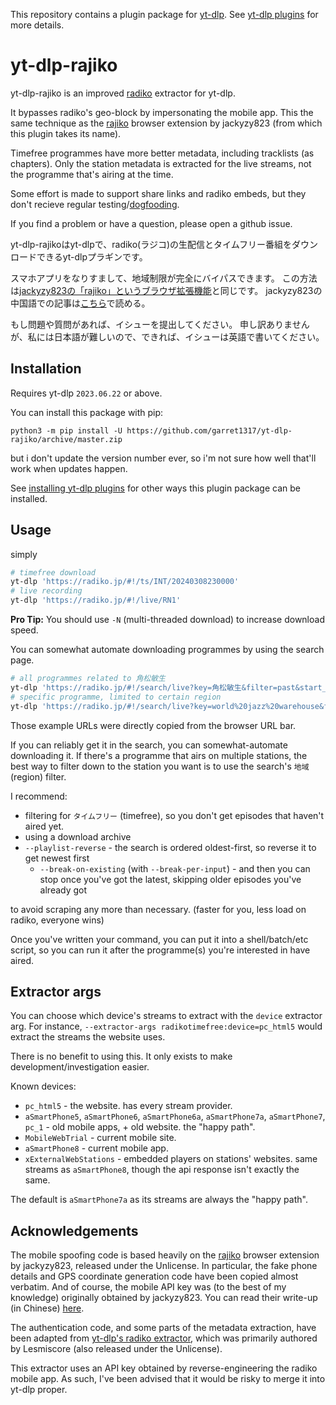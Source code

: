 This repository contains a plugin package for [yt-dlp](https://github.com/yt-dlp/yt-dlp#readme).
See [yt-dlp plugins](https://github.com/yt-dlp/yt-dlp#plugins) for more details.

# yt-dlp-rajiko

yt-dlp-rajiko is an improved [radiko](https://radiko.jp) extractor for yt-dlp.

It bypasses radiko's geo-block by impersonating the mobile app.
This the same technique as the [rajiko](https://github.com/jackyzy823/rajiko/) browser extension by jackyzy823 (from which this plugin takes its name).

Timefree programmes have more better metadata, including tracklists (as chapters).
Only the station metadata is extracted for the live streams, not the programme that's airing at the time.

Some effort is made to support share links and radiko embeds, but they don't recieve regular testing/[dogfooding](https://en.wikipedia.org/wiki/Eating_your_own_dog_food).

If you find a problem or have a question, please open a github issue.

yt-dlp-rajikoはyt-dlpで、radiko(ラジコ)の生配信とタイムフリー番組をダウンロードできるyt-dlpプラギンです。

スマホアプリをなりすまして、地域制限が完全にバイパスできます。 この方法は[jackyzy823の「rajiko」というブラウザ拡張機能](https://github.com/jackyzy823/rajiko)と同じです。
jackyzy823の中国語での記事は[こちら](https://jackyzy823.github.io/tech/battle-with-radiko.html)で読める。

もし問題や質問があれば、イシューを提出してください。
申し訳ありませんが、私には日本語が難しいので、できれば、イシューは英語で書いてください。

## Installation

Requires yt-dlp `2023.06.22` or above.

You can install this package with pip:
```
python3 -m pip install -U https://github.com/garret1317/yt-dlp-rajiko/archive/master.zip
```
but i don't update the version number ever, so i'm not sure how well that'll work when updates happen.

See [installing yt-dlp plugins](https://github.com/yt-dlp/yt-dlp#installing-plugins) for other ways this plugin package can be installed.

## Usage

simply
```sh
# timefree download
yt-dlp 'https://radiko.jp/#!/ts/INT/20240308230000'
# live recording
yt-dlp 'https://radiko.jp/#!/live/RN1'
```

**Pro Tip:** You should use `-N` (multi-threaded download) to increase download speed.

You can somewhat automate downloading programmes by using the search page.

```sh
# all programmes related to 角松敏生
yt-dlp 'https://radiko.jp/#!/search/live?key=角松敏生&filter=past&start_day=&end_day=&region_id=all&area_id=JP26&cul_area_id=JP26&page_idx=0'
# specific programme, limited to certain region
yt-dlp 'https://radiko.jp/#!/search/live?key=world%20jazz%20warehouse&filter=past&start_day=&end_day=&region_id=&area_id=JP27&cul_area_id=JP27&page_idx=0'
```
Those example URLs were directly copied from the browser URL bar.

If you can reliably get it in the search, you can somewhat-automate downloading it.
If there's a programme that airs on multiple stations, the best way to filter down to the station you want is to use the search's `地域` (region) filter.

I recommend:

- filtering for `タイムフリー` (timefree), so you don't get episodes that haven't aired yet.
- using a download archive
- `--playlist-reverse` - the search is ordered oldest-first, so reverse it to get newest first
	- `--break-on-existing` (with `--break-per-input`) - and then you can stop once you've got the latest, skipping older episodes you've already got

to avoid scraping any more than necessary. (faster for you, less load on radiko, everyone wins)

Once you've written your command, you can put it into a shell/batch/etc script, so you can run it after the programme(s) you're interested in have aired.

## Extractor args

You can choose which device's streams to extract with the `device` extractor arg.
For instance, `--extractor-args radikotimefree:device=pc_html5` would extract the streams the website uses.

There is no benefit to using this. It only exists to make development/investigation easier.

Known devices:

- `pc_html5` - the website. has every stream provider.
- `aSmartPhone5`, `aSmartPhone6`, `aSmartPhone6a`, `aSmartPhone7a`, `aSmartPhone7`, `pc_1` - old mobile apps, + old website. the "happy path".
- `MobileWebTrial` - current mobile site.
- `aSmartPhone8` - current mobile app.
- `xExternalWebStations` - embedded players on stations' websites. same streams as `aSmartPhone8`, though the api response isn't exactly the same.

The default is `aSmartPhone7a` as its streams are always the "happy path".

## Acknowledgements


The mobile spoofing code is based heavily on the [rajiko](https://github.com/jackyzy823/rajiko/) browser extension by jackyzy823, released under the Unlicense.
In particular, the fake phone details and GPS coordinate generation code have been copied almost verbatim.
And of course, the mobile API key was (to the best of my knowledge) originally obtained by jackyzy823. You can read their write-up (in Chinese) [here](https://jackyzy823.github.io/tech/battle-with-radiko.html).

The authentication code, and some parts of the metadata extraction, have been adapted from [yt-dlp's radiko extractor](https://github.com/yt-dlp/yt-dlp/blob/d1795f4a6af99c976c9d3ea2dabe5cf4f8965d3c/yt_dlp/extractor/radiko.py), which was primarily authored by Lesmiscore (also released under the Unlicense).

This extractor uses an API key obtained by reverse-engineering the radiko mobile app. As such, I've been advised that it would be risky to merge it into yt-dlp proper.
